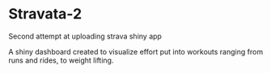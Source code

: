 # Stravata-2
Second attempt at uploading strava shiny app

A shiny dashboard created to visualize effort put into workouts ranging from runs and rides, to weight lifting.
